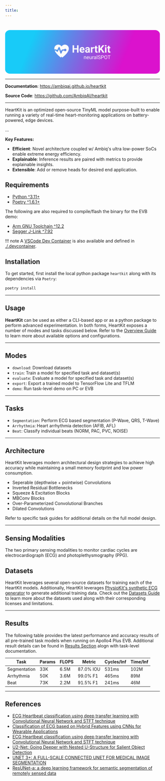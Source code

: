 ```yaml
---
title:
---
```

#

<p align="center">
  <a href="https://github.com/AmbiqAI/heartkit"><img src="./docs/assets/heartkit-banner.png" alt="HeartKit"></a>
</p>

---

**Documentation**: <a href="https://ambiqai.github.io/heartkit" target="_blank">https://ambiqai.github.io/heartkit</a>

**Source Code**: <a href="https://github.com/AmbiqAI/heartkit" target="_blank">https://github.com/AmbiqAI/heartkit</a>

---

HeartKit is an optimized open-source TinyML model purpose-built to enable running a variety of real-time heart-monitoring applications on battery-powered, edge devices.

...

**Key Features:**

* **Efficient**: Novel architecture coupled w/ Ambiq's ultra low-power SoCs enable extreme energy efficiency.
* **Explainable**: Inference results are paired with metrics to provide explainable insights.
* **Extensible**: Add or remove heads for desired end application.

## Requirements

* [Python ^3.11+](https://www.python.org)
* [Poetry ^1.6.1+](https://python-poetry.org/docs/#installation)

The following are also required to compile/flash the binary for the EVB demo:

* [Arm GNU Toolchain ^12.2](https://developer.arm.com/downloads/-/arm-gnu-toolchain-downloads)
* [Segger J-Link ^7.92](https://www.segger.com/downloads/jlink/)

!!! note
    A [VSCode Dev Container](https://code.visualstudio.com/docs/devcontainers/containers) is also available and defined in [./.devcontainer](https://github.com/AmbiqAI/heartkit/tree/main/.devcontainer).

## Installation

To get started, first install the local python package `heartkit` along with its dependencies via `Poetry`:

```bash
poetry install
```

---

## Usage

__HeartKit__ can be used as either a CLI-based app or as a python package to perform advanced experimentation. In both forms, HeartKit exposes a number of modes and tasks discussed below. Refer to the [Overview Guide](./docs/overview.md) to learn more about available options and configurations.

---

## Modes

* `download`: Download datasets
* `train`: Train a model for specified task and dataset(s)
* `evaluate`: Evaluate a model for specified task and dataset(s)
* `export`: Export a trained model to TensorFlow Lite and TFLM
* `demo`: Run task-level demo on PC or EVB

---

## Tasks

* `Segmentation`: Perform ECG based segmentation (P-Wave, QRS, T-Wave)
* `Arrhythmia`: Heart arrhythmia detection (AFIB, AFL)
* `Beat`: Classify individual beats (NORM, PAC, PVC, NOISE)

---

## Architecture

HeartKit leverages modern architectural design strategies to achieve high accuracy while maintaining a small memory footprint and low power consumption.

* Seperable (depthwise + pointwise) Convolutions
* Inverted Residual Bottlenecks
* Squeeze & Excitation Blocks
* MBConv Blocks
* Over-Parameterized Convolutional Branches
* Dilated Convolutions

Refer to specific task guides for additional details on the full model design.

---

## Sensing Modalities

The two primary sensing modalities to monitor cardiac cycles are electrocardiograph (ECG) and photoplethysmography (PPG).

## Datasets

HeartKit leverages several open-source datasets for training each of the HeartKit models. Additionally, HeartKit leverages [PhysioKit's synthetic ECG generator](https://ambiqai.github.io/physiokit) to generate additional training data. Check out the [Datasets Guide](./docs/datasets.md) to learn more about the datasets used along with their corresponding licenses and limitations.

---

## Results

The following table provides the latest performance and accuracy results of all pre-trained task models when running on Apollo4 Plus EVB. Additional result details can be found in [Results Section](./docs/results.md) alogn with task-level documentation.

| Task           | Params   | FLOPS   | Metric     | Cycles/Inf | Time/Inf   |
| -------------- | -------- | ------- | ---------- | ---------- | ---------- |
| Segmentation   | 33K      | 6.5M    | 87.0% IOU  | 531ms      | 102M       |
| Arrhythmia     | 50K      | 3.6M    | 99.0% F1   | 465ms      | 89M        |
| Beat           | 73K      | 2.2M    | 91.5% F1   | 241ms      | 46M        |

---

## References

* [ECG Heartbeat classification using deep transfer learning with Convolutional Neural Network and STFT technique](https://arxiv.org/abs/2206.14200)
* [Classification of ECG based on Hybrid Features using CNNs for Wearable Applications](https://arxiv.org/pdf/2206.07648.pdf)
* [ECG Heartbeat classification using deep transfer learning with Convolutional Neural Network and STFT technique](https://arxiv.org/pdf/2206.14200.pdf)
* [U2-Net: Going Deeper with Nested U-Structure for Salient Object Detection](https://arxiv.org/abs/2005.09007)
* [UNET 3+: A FULL-SCALE CONNECTED UNET FOR MEDICAL IMAGE SEGMENTATION](https://arxiv.org/pdf/2004.08790.pdf)
* [ResUNet-a: a deep learning framework for semantic segmentation of remotely sensed data](https://arxiv.org/pdf/1904.00592.pdf)
